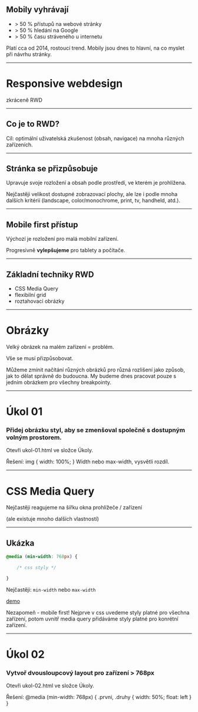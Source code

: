 <!-- .slide: data-background="#b82c7f" -->
## Mobily vyhrávají

- &gt; 50&nbsp;% přístupů na webové stránky
- &gt; 50&nbsp;% hledání na Google
- &gt; 50&nbsp;% času stráveného u internetu

>>>
Platí cca od 2014, rostoucí trend.
Mobily jsou dnes to hlavní, na co myslet při návrhu stránky.

---

# Responsive webdesign

zkráceně RWD

---

## Co je to RWD?

Cíl: optimální uživatelská zkušenost (obsah, navigace) na mnoha různých zařízeních. 

---

## Stránka se přizpůsobuje

Upravuje svoje rozložení a obsah podle prostředí, ve kterém je prohlížena.

>>>
Nejčastěji velikost dostupné zobrazovací plochy, ale lze i podle mnoha dalších kritérií (landscape, color/monochrome, print, tv, handheld, atd.).

---

## Mobile first přístup

Výchozí je rozložení pro malá mobilní zařízení.

Progresivně **vylepšujeme** pro tablety a počítače.

---

## Základní techniky RWD

- CSS Media Query
- flexibilní grid
- roztahovací obrázky

---

# Obrázky

Velký obrázek na malém zařízení = problém.

Vše se musí přizpůsobovat. 

>>>
Můžeme zmínit načítání různých obrázků pro různá rozlišení jako způsob, jak to dělat správně do budoucna.
My budeme dnes pracovat pouze s jedním obrázkem pro všechny breakpointy.

---

<!-- .slide: data-background="#000" -->

# Úkol 01

### Přidej obrázku styl, aby se zmenšoval společně s&nbsp;dostupným volným prostorem.

Otevři ukol-01.html ve složce Úkoly.

>>>
Řešení: 
img { width: 100%; }
Width nebo max-width, vysvětli rozdíl.

---

# CSS Media Query

Nejčastěji reagujeme na šířku okna prohlížeče / zařízení

(ale existuje mnoho dalších vlastností)

---

## Ukázka

```css
@media (min-width: 768px) {
	
	/* css styly */

}
```
<!-- .element: class="stretch" -->

Nejčastěji: `min-width` nebo `max-width`

<a href="slides/rwd-demo-mediaquery.html" target="blank">demo</a>

>>>
Nezapomeň - mobile first!
Nejprve v css uvedeme styly platné pro všechna zařízení, potom uvnitř media query přidáváme styly platné pro konrétní zařízení.

---

<!-- .slide: data-background="#000" -->

# Úkol 02

### Vytvoř dvousloupcový layout pro zařízení&nbsp;&gt;&nbsp;768px

Otevři ukol-02.html ve složce Úkoly.

>>>
Řešení:
@media (min-width: 768px) {
  .prvni, .druhy { width: 50%; float: left }
}
